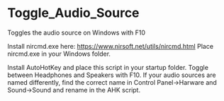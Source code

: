 # Toggle_Audio_Source
Toggles the audio source on Windows with F10

Install nircmd.exe here: https://www.nirsoft.net/utils/nircmd.html
Place nircmd.exe in your Windows folder.

Install AutoHotKey and place this script in your startup folder. Toggle between Headphones and Speakers with F10. If your audio sources are named differently, find the correct name in Control Panel->Harware and Sound->Sound and rename in the AHK script.
